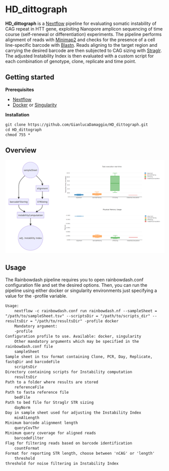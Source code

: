 # HD_dittograph

**HD_dittograph** is a [Nextflow](https://www.nextflow.io) pipeline for evaluating somatic instability of CAG repeat in HTT gene, exploiting Nanopore amplicon sequencing of time course (self-renewal or differentiation) experiments. The pipeline performs alignment of reads with [Minimap2](https://github.com/lh3/minimap2) and checks for the presence of a cell line-specific barcode with [Blastn](https://blast.ncbi.nlm.nih.gov/Blast.cgi?PROGRAM=blastn&PAGE_TYPE=BlastSearch&LINK_LOC=blasthome). Reads aligning to the target region and carrying the desired barcode are then subjected to CAG sizing with [Straglr](https://github.com/bcgsc/straglr). The adjusted Instability Index is then evaluated with a custom script for each combination of genotype, clone, replicate and time point.

## Getting started

**Prerequisites**

* [Nextflow](https://nf-co.re/usage/installation)
* [Docker](https://docs.docker.com/engine/install/) or [Singularity](https://sylabs.io/guides/3.0/user-guide/installation.html)                                                                                  
                                                                                   
**Installation**

```
git clone https://github.com/GianlucaDamaggio/HD_dittograph.git
cd HD_dittograph
chmod 755 *
```

## Overview

<p align="center">
  <img src="Figures/Rainbowdash_pipeline_flowchart.png" alt="drawing" width="900" title="Rainbowdash_pipeline_flowchart">
</p>

## Usage

The Rainbowdash pipeline requires you to open rainbowdash.conf configuration file and set the desired options. Then, you can run the pipeline using either docker or singularity environments just specifying a value for the -profile variable.

```
Usage:
    nextflow -c rainbowdash.conf run rainbowdash.nf --sampleSheet = "/path/to/sampleSheet.tsv" --scriptsDir = "/path/to/scripts_dir" --resultsDir = "/path/to/resultsDir" -profile docker
    Mandatory argument:
    -profile                                                              Configuration profile to use. Available: docker, singularity
    Other mandatory arguments which may be specified in the rainbowdash.conf file
    sampleSheet                                                           Sample sheet in tsv format containing Clone, PCR, Day, Replicate, fastqDir and barcodeFile
    scriptsDir                                                            Directory containing scripts for Instability computation
    resultsDir                                                            Path to a folder where results are stored
    referenceFile                                                         Path to fasta reference file
    bedFile                                                               Path to bed file for Straglr STR sizing
    dayNorm                                                               Day in sample sheet used for adjusting the Instability Index
    minAlLength                                                           Minimum barcode alignment length
    queryCovThr                                                           Minimum query coverage for aligned reads
    barcodeFilter                                                         Flag for filtering reads based on barcode identification
    countFormat                                                           Format for reporting STR length, choose between 'nCAG' or 'length'
    threshold                                                             threshold for noise filtering in Instability Index
```

